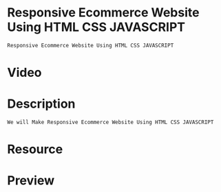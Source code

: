 # Responsive Ecommerce Website Using HTML CSS JAVASCRIPT

    Responsive Ecommerce Website Using HTML CSS JAVASCRIPT

# Video



# Description

    We will Make Responsive Ecommerce Website Using HTML CSS JAVASCRIPT

# Resource



# Preview

